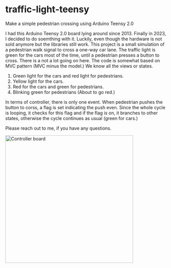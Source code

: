 # traffic-light-teensy
Make a simple pedestrian crossing using Arduino Teensy 2.0

I had this Arduino Teensy 2.0 board lying around since 2013.  Finally in 2023, I decided to do soemthing with it.  Luckily, even though the hardware is not sold anymore but the libraries still work.  This project is a small simulation of a pedestrian walk signal to cross a one-way car lane.  The traffic light is green for the cars most of the time, until a pedestrian presses a button to cross.  There is a not a lot going on here. The code is somewhat based on MVC pattern (MVC minus the model.)  We know all the views or states.

1. Green light for the cars and red light for pedestrians.
2. Yellow light for the cars.
3. Red for the cars and green for pedestrians.
4. Blinking green for pedestrians (About to go red.)

In terms of controller, there is only one event.  When pedestrian pushes the button to corss, a flag is set indicating the push even.  Since the whole cycle is looping, it checks for this flag and if the flag is on, it branches to other states, otherwise the cycle continues as usual (green for cars.)

Please reach out to me, if you have any questions.

<img src="https://drive.google.com/uc?export=view&id=1OUDbnWzGfk5v6O0jkTEP5FxecFNwhuNj" style="width: 400px; max-width: 100%; height: auto" title="Controller board" />
